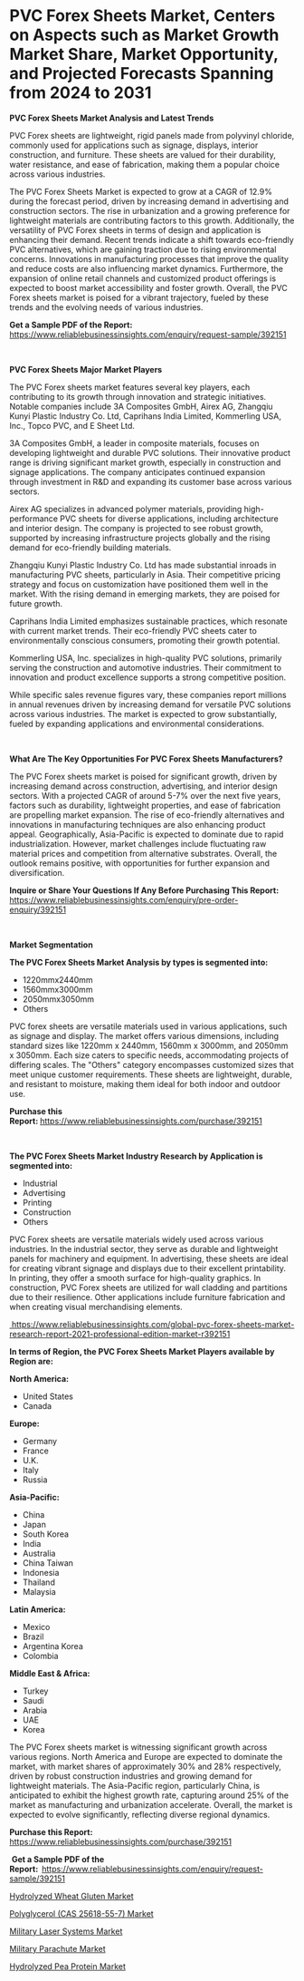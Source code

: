 <p><h1>PVC Forex Sheets Market, Centers on Aspects such as Market Growth Market Share, Market Opportunity, and Projected Forecasts Spanning from 2024 to 2031</h1></p><p><strong>PVC Forex Sheets Market Analysis and Latest Trends</strong></p>
<p><p>PVC Forex sheets are lightweight, rigid panels made from polyvinyl chloride, commonly used for applications such as signage, displays, interior construction, and furniture. These sheets are valued for their durability, water resistance, and ease of fabrication, making them a popular choice across various industries.</p><p>The PVC Forex Sheets Market is expected to grow at a CAGR of 12.9% during the forecast period, driven by increasing demand in advertising and construction sectors. The rise in urbanization and a growing preference for lightweight materials are contributing factors to this growth. Additionally, the versatility of PVC Forex sheets in terms of design and application is enhancing their demand. Recent trends indicate a shift towards eco-friendly PVC alternatives, which are gaining traction due to rising environmental concerns. Innovations in manufacturing processes that improve the quality and reduce costs are also influencing market dynamics. Furthermore, the expansion of online retail channels and customized product offerings is expected to boost market accessibility and foster growth. Overall, the PVC Forex sheets market is poised for a vibrant trajectory, fueled by these trends and the evolving needs of various industries.</p></p>
<p><strong>Get a Sample PDF of the Report:&nbsp;</strong> <a href="https://www.reliablebusinessinsights.com/enquiry/request-sample/392151?utm_campaign=63&utm_medium=2&utm_source=Github&utm_content=ia&utm_term=26102024&utm_id=pvc-forex-sheets">https://www.reliablebusinessinsights.com/enquiry/request-sample/392151</a></p>
<p>&nbsp;</p>
<p><strong>PVC Forex Sheets Major Market Players</strong></p>
<p><p>The PVC Forex sheets market features several key players, each contributing to its growth through innovation and strategic initiatives. Notable companies include 3A Composites GmbH, Airex AG, Zhangqiu Kunyi Plastic Industry Co. Ltd, Caprihans India Limited, Kommerling USA, Inc., Topco PVC, and E Sheet Ltd.</p><p>3A Composites GmbH, a leader in composite materials, focuses on developing lightweight and durable PVC solutions. Their innovative product range is driving significant market growth, especially in construction and signage applications. The company anticipates continued expansion through investment in R&D and expanding its customer base across various sectors.</p><p>Airex AG specializes in advanced polymer materials, providing high-performance PVC sheets for diverse applications, including architecture and interior design. The company is projected to see robust growth, supported by increasing infrastructure projects globally and the rising demand for eco-friendly building materials.</p><p>Zhangqiu Kunyi Plastic Industry Co. Ltd has made substantial inroads in manufacturing PVC sheets, particularly in Asia. Their competitive pricing strategy and focus on customization have positioned them well in the market. With the rising demand in emerging markets, they are poised for future growth.</p><p>Caprihans India Limited emphasizes sustainable practices, which resonate with current market trends. Their eco-friendly PVC sheets cater to environmentally conscious consumers, promoting their growth potential.</p><p>Kommerling USA, Inc. specializes in high-quality PVC solutions, primarily serving the construction and automotive industries. Their commitment to innovation and product excellence supports a strong competitive position.</p><p>While specific sales revenue figures vary, these companies report millions in annual revenues driven by increasing demand for versatile PVC solutions across various industries. The market is expected to grow substantially, fueled by expanding applications and environmental considerations.</p></p>
<p>&nbsp;</p>
<p><strong>What Are The Key Opportunities For PVC Forex Sheets Manufacturers?</strong></p>
<p><p>The PVC Forex sheets market is poised for significant growth, driven by increasing demand across construction, advertising, and interior design sectors. With a projected CAGR of around 5-7% over the next five years, factors such as durability, lightweight properties, and ease of fabrication are propelling market expansion. The rise of eco-friendly alternatives and innovations in manufacturing techniques are also enhancing product appeal. Geographically, Asia-Pacific is expected to dominate due to rapid industrialization. However, market challenges include fluctuating raw material prices and competition from alternative substrates. Overall, the outlook remains positive, with opportunities for further expansion and diversification.</p></p>
<p><strong>Inquire or Share Your Questions If Any Before Purchasing This Report:</strong> <a href="https://www.reliablebusinessinsights.com/enquiry/pre-order-enquiry/392151?utm_campaign=63&utm_medium=2&utm_source=Github&utm_content=ia&utm_term=26102024&utm_id=pvc-forex-sheets">https://www.reliablebusinessinsights.com/enquiry/pre-order-enquiry/392151</a></p>
<p>&nbsp;</p>
<p><strong>Market Segmentation</strong></p>
<p><strong>The PVC Forex Sheets Market Analysis by types is segmented into:</strong></p>
<p><ul><li>1220mmx2440mm</li><li>1560mmx3000mm</li><li>2050mmx3050mm</li><li>Others</li></ul></p>
<p><p>PVC forex sheets are versatile materials used in various applications, such as signage and display. The market offers various dimensions, including standard sizes like 1220mm x 2440mm, 1560mm x 3000mm, and 2050mm x 3050mm. Each size caters to specific needs, accommodating projects of differing scales. The "Others" category encompasses customized sizes that meet unique customer requirements. These sheets are lightweight, durable, and resistant to moisture, making them ideal for both indoor and outdoor use.</p></p>
<p><strong>Purchase this Report:&nbsp;</strong><a href="https://www.reliablebusinessinsights.com/purchase/392151?utm_campaign=63&utm_medium=2&utm_source=Github&utm_content=ia&utm_term=26102024&utm_id=pvc-forex-sheets">https://www.reliablebusinessinsights.com/purchase/392151</a></p>
<p>&nbsp;</p>
<p><strong>The PVC Forex Sheets Market Industry Research by Application is segmented into:</strong></p>
<p><ul><li>Industrial</li><li>Advertising</li><li>Printing</li><li>Construction</li><li>Others</li></ul></p>
<p><p>PVC Forex sheets are versatile materials widely used across various industries. In the industrial sector, they serve as durable and lightweight panels for machinery and equipment. In advertising, these sheets are ideal for creating vibrant signage and displays due to their excellent printability. In printing, they offer a smooth surface for high-quality graphics. In construction, PVC Forex sheets are utilized for wall cladding and partitions due to their resilience. Other applications include furniture fabrication and when creating visual merchandising elements.</p></p>
<p><a href="https://www.reliablebusinessinsights.com/global-pvc-forex-sheets-market-research-report-2021-professional-edition-market-r392151?utm_campaign=63&utm_medium=2&utm_source=Github&utm_content=ia&utm_term=26102024&utm_id=pvc-forex-sheets">&nbsp;https://www.reliablebusinessinsights.com/global-pvc-forex-sheets-market-research-report-2021-professional-edition-market-r392151</a></p>
<p><strong>In terms of Region, the PVC Forex Sheets Market Players available by Region are:</strong></p>
<p>
    <p> <strong> North America: </strong>
        <ul>
            <li>United States</li>
            <li>Canada</li>
        </ul>
        </p> 
    <p> <strong> Europe: </strong>
        <ul>
            <li>Germany</li>
            <li>France</li>
            <li>U.K.</li>
            <li>Italy</li>
            <li>Russia</li>
        </ul>
        </p> 
    <p> <strong> Asia-Pacific: </strong>
        <ul>
            <li>China</li>
            <li>Japan</li>
            <li>South Korea</li>
            <li>India</li>
            <li>Australia</li>
            <li>China Taiwan</li>
            <li>Indonesia</li>
            <li>Thailand</li>
            <li>Malaysia</li>
        </ul>
        </p> 
    <p> <strong> Latin America: </strong>
        <ul>
            <li>Mexico</li>
            <li>Brazil</li>
            <li>Argentina Korea</li>
            <li>Colombia</li>
        </ul>
        </p> 
    <p> <strong> Middle East & Africa: </strong>
        <ul>
            <li>Turkey</li>
            <li>Saudi</li>
            <li>Arabia</li>
            <li>UAE</li>
            <li>Korea</li>
        </ul>
    </p>
    </p>
<p><p>The PVC Forex sheets market is witnessing significant growth across various regions. North America and Europe are expected to dominate the market, with market shares of approximately 30% and 28% respectively, driven by robust construction industries and growing demand for lightweight materials. The Asia-Pacific region, particularly China, is anticipated to exhibit the highest growth rate, capturing around 25% of the market as manufacturing and urbanization accelerate. Overall, the market is expected to evolve significantly, reflecting diverse regional dynamics.</p></p>
<p><strong>Purchase this Report: </strong><a href="https://www.reliablebusinessinsights.com/purchase/392151?utm_campaign=63&utm_medium=2&utm_source=Github&utm_content=ia&utm_term=26102024&utm_id=pvc-forex-sheets">https://www.reliablebusinessinsights.com/purchase/392151</a></p>
<p>&nbsp;<strong>Get a Sample PDF of the Report:&nbsp;&nbsp;</strong><a href="https://www.reliablebusinessinsights.com/enquiry/request-sample/392151?utm_campaign=63&utm_medium=2&utm_source=Github&utm_content=ia&utm_term=26102024&utm_id=pvc-forex-sheets">https://www.reliablebusinessinsights.com/enquiry/request-sample/392151</a></p>
<p><strong></strong></p>
<p><p><a href="https://github.com/maq4brod/Market-Research-Report-List-1/blob/main/hydrolyzed-wheat-gluten-market.md?utm_campaign=63&utm_medium=2&utm_source=Github&utm_content=ia&utm_term=26102024&utm_id=pvc-forex-sheets">Hydrolyzed Wheat Gluten Market</a></p><p><a href="https://www.linkedin.com/pulse/polyglycerol-cas-25618-55-7-market-evolution-global-trends-regional-e5sgc?utm_campaign=63&utm_medium=2&utm_source=Github&utm_content=ia&utm_term=26102024&utm_id=pvc-forex-sheets">Polyglycerol (CAS 25618-55-7) Market</a></p><p><a href="https://issuu.com/reportprime-2/docs/military-laser-systems-market-size-_6b352973adb276?utm_campaign=63&utm_medium=2&utm_source=Github&utm_content=ia&utm_term=26102024&utm_id=pvc-forex-sheets">Military Laser Systems Market</a></p><p><a href="https://issuu.com/reportprime-2/docs/military-parachute-market-size-2030_bd1cf39666b9fd?utm_campaign=63&utm_medium=2&utm_source=Github&utm_content=ia&utm_term=26102024&utm_id=pvc-forex-sheets">Military Parachute Market</a></p><p><a href="https://github.com/rovj3gerson/Market-Research-Report-List-1/blob/main/hydrolyzed-pea-protein-market.md?utm_campaign=63&utm_medium=2&utm_source=Github&utm_content=ia&utm_term=26102024&utm_id=pvc-forex-sheets">Hydrolyzed Pea Protein Market</a></p></p>